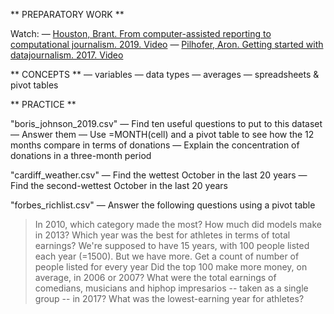 ** PREPARATORY WORK **

Watch:
— [Houston, Brant. From computer-assisted reporting to computational journalism. 2019. Video](https://www.journalismfestival.com/programme/2019/computer-assisted-reporting-a-practical-guide)
— [Pilhofer, Aron. Getting started with datajournalism. 2017. Video](https://www.youtube.com/watch?v=DYzDnufwHNE)

** CONCEPTS **
— variables
— data types
— averages
— spreadsheets & pivot tables

** PRACTICE **

"boris_johnson_2019.csv"
— Find ten useful questions to put to this dataset
— Answer them
— Use =MONTH(cell) and a pivot table to see how the 12 months compare in terms of donations
— Explain the concentration of donations in a three-month period

"cardiff_weather.csv"
— Find the wettest October in the last 20 years
— Find the second-wettest October in the last 20 years

"forbes_richlist.csv"
— Answer the following questions using a pivot table
> In 2010, which category made the most? How much did models make in 2013?
> Which year was the best for athletes in terms of total earnings?
> We're supposed to have 15 years, with 100 people listed each year (=1500). But we have more. Get a count of number of people listed for every year
> Did the top 100 make more money, on average, in 2006 or 2007?
> What were the total earnings of comedians, musicians and hiphop impresarios -- taken as a single group -- in 2017?
> What was the lowest-earning year for athletes?
